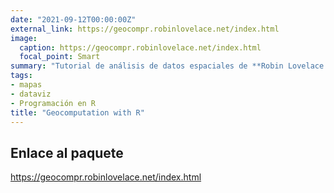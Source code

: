 ```yaml
---
date: "2021-09-12T00:00:00Z"
external_link: https://geocompr.robinlovelace.net/index.html
image:
  caption: https://geocompr.robinlovelace.net/index.html
  focal_point: Smart
summary: "Tutorial de análisis de datos espaciales de **Robin Lovelace y otros** (dificultad 6/7)"
tags:
- mapas
- dataviz
- Programación en R
title: "Geocomputation with R"
---
```


## Enlace al paquete

https://geocompr.robinlovelace.net/index.html